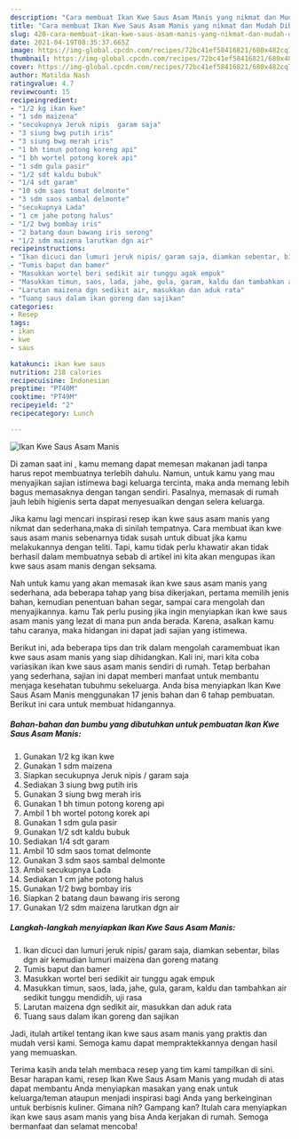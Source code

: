 ```yaml
---
description: "Cara membuat Ikan Kwe Saus Asam Manis yang nikmat dan Mudah Dibuat"
title: "Cara membuat Ikan Kwe Saus Asam Manis yang nikmat dan Mudah Dibuat"
slug: 420-cara-membuat-ikan-kwe-saus-asam-manis-yang-nikmat-dan-mudah-dibuat
date: 2021-04-19T08:35:37.665Z
image: https://img-global.cpcdn.com/recipes/72bc41ef58416821/680x482cq70/ikan-kwe-saus-asam-manis-foto-resep-utama.jpg
thumbnail: https://img-global.cpcdn.com/recipes/72bc41ef58416821/680x482cq70/ikan-kwe-saus-asam-manis-foto-resep-utama.jpg
cover: https://img-global.cpcdn.com/recipes/72bc41ef58416821/680x482cq70/ikan-kwe-saus-asam-manis-foto-resep-utama.jpg
author: Matilda Nash
ratingvalue: 4.7
reviewcount: 15
recipeingredient:
- "1/2 kg ikan kwe"
- "1 sdm maizena"
- "secukupnya Jeruk nipis  garam saja"
- "3 siung bwg putih iris"
- "3 siung bwg merah iris"
- "1 bh timun potong koreng api"
- "1 bh wortel potong korek api"
- "1 sdm gula pasir"
- "1/2 sdt kaldu bubuk"
- "1/4 sdt garam"
- "10 sdm saos tomat delmonte"
- "3 sdm saos sambal delmonte"
- "secukupnya Lada"
- "1 cm jahe potong halus"
- "1/2 bwg bombay iris"
- "2 batang daun bawang iris serong"
- "1/2 sdm maizena larutkan dgn air"
recipeinstructions:
- "Ikan dicuci dan lumuri jeruk nipis/ garam saja, diamkan sebentar, bilas dgn air kemudian lumuri maizena dan goreng matang"
- "Tumis baput dan bamer"
- "Masukkan wortel beri sedikit air tunggu agak empuk"
- "Masukkan timun, saos, lada, jahe, gula, garam, kaldu dan tambahkan air sedikit tunggu mendidih, uji rasa"
- "Larutan maizena dgn sedikit air, masukkan dan aduk rata"
- "Tuang saus dalam ikan goreng dan sajikan"
categories:
- Resep
tags:
- ikan
- kwe
- saus

katakunci: ikan kwe saus 
nutrition: 218 calories
recipecuisine: Indonesian
preptime: "PT40M"
cooktime: "PT49M"
recipeyield: "2"
recipecategory: Lunch

---
```



![Ikan Kwe Saus Asam Manis](https://img-global.cpcdn.com/recipes/72bc41ef58416821/680x482cq70/ikan-kwe-saus-asam-manis-foto-resep-utama.jpg)

Di zaman  saat ini , kamu memang dapat memesan makanan jadi tanpa harus repot membuatnya terlebih dahulu. Namun, untuk kamu yang mau menyajikan sajian istimewa bagi keluarga tercinta, maka anda memang lebih bagus memasaknya dengan tangan sendiri. Pasalnya, memasak di rumah jauh lebih higienis serta dapat menyesuaikan dengan selera keluarga.

Jika kamu lagi mencari inspirasi resep ikan kwe saus asam manis yang nikmat dan sederhana,maka di sinilah tempatnya. Cara membuat ikan kwe saus asam manis  sebenarnya tidak susah untuk dibuat jika kamu melakukannya dengan teliti. Tapi, kamu tidak perlu khawatir akan tidak berhasil dalam membuatnya 
sebab di artikel ini kita akan mengupas ikan kwe saus asam manis dengan seksama.  



Nah untuk kamu yang akan memasak ikan kwe saus asam manis yang sederhana, ada beberapa tahap yang bisa dikerjakan, pertama memilih jenis bahan, kemudian penentuan bahan segar, sampai cara mengolah dan menyajikannya. kamu Tak perlu pusing jika ingin menyiapkan ikan kwe saus asam manis yang lezat di mana pun anda berada. Karena, asalkan kamu  tahu caranya, maka hidangan ini dapat jadi sajian yang istimewa.

Berikut ini, ada beberapa tips dan trik dalam mengolah caramembuat ikan kwe saus asam manis yang siap dihidangkan. Kali ini, mari kita coba variasikan ikan kwe saus asam manis sendiri di rumah. Tetap berbahan yang sederhana, sajian ini dapat memberi manfaat untuk membantu menjaga kesehatan tubuhmu sekeluarga. Anda bisa menyiapkan Ikan Kwe Saus Asam Manis menggunakan 17 jenis bahan dan 6 tahap pembuatan. Berikut ini cara untuk membuat hidangannya.

<!--inarticleads1-->

##### Bahan-bahan dan bumbu yang dibutuhkan untuk pembuatan Ikan Kwe Saus Asam Manis:

1. Gunakan 1/2 kg ikan kwe
1. Gunakan 1 sdm maizena
1. Siapkan secukupnya Jeruk nipis / garam saja
1. Sediakan 3 siung bwg putih iris
1. Gunakan 3 siung bwg merah iris
1. Gunakan 1 bh timun potong koreng api
1. Ambil 1 bh wortel potong korek api
1. Gunakan 1 sdm gula pasir
1. Gunakan 1/2 sdt kaldu bubuk
1. Sediakan 1/4 sdt garam
1. Ambil 10 sdm saos tomat delmonte
1. Gunakan 3 sdm saos sambal delmonte
1. Ambil secukupnya Lada
1. Sediakan 1 cm jahe potong halus
1. Gunakan 1/2 bwg bombay iris
1. Siapkan 2 batang daun bawang iris serong
1. Gunakan 1/2 sdm maizena larutkan dgn air




<!--inarticleads2-->

##### Langkah-langkah menyiapkan Ikan Kwe Saus Asam Manis:

1. Ikan dicuci dan lumuri jeruk nipis/ garam saja, diamkan sebentar, bilas dgn air kemudian lumuri maizena dan goreng matang
1. Tumis baput dan bamer
1. Masukkan wortel beri sedikit air tunggu agak empuk
1. Masukkan timun, saos, lada, jahe, gula, garam, kaldu dan tambahkan air sedikit tunggu mendidih, uji rasa
1. Larutan maizena dgn sedikit air, masukkan dan aduk rata
1. Tuang saus dalam ikan goreng dan sajikan




Jadi, itulah artikel tentang  ikan kwe saus asam manis  yang praktis dan mudah versi kami. Semoga kamu dapat mempraktekkannya dengan hasil yang memuaskan. 

Terima kasih anda telah membaca resep yang tim kami tampilkan di sini. Besar harapan kami, resep  Ikan Kwe Saus Asam Manis yang mudah di atas dapat membantu Anda menyiapkan masakan yang enak untuk keluarga/teman ataupun menjadi inspirasi bagi Anda yang berkeinginan untuk berbisnis kuliner. Gimana nih? Gampang kan? Itulah cara menyiapkan ikan kwe saus asam manis yang bisa Anda kerjakan di rumah. Semoga bermanfaat dan selamat mencoba!

